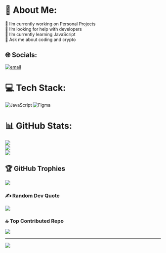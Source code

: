 # 💫 About Me:
🔭 I’m currently working on Personal Projects<br>🤝 I’m looking for help with developers<br>🌱 I’m currently learning JavaScript<br>💬 Ask me about coding and crypto<br>


## 🌐 Socials:
[![email](https://img.shields.io/badge/Email-D14836?logo=gmail&logoColor=white)](mailto:abdulmunam791@gmail.com) 

# 💻 Tech Stack:
![JavaScript](https://img.shields.io/badge/javascript-%23323330.svg?style=for-the-badge&logo=javascript&logoColor=%23F7DF1E) ![Figma](https://img.shields.io/badge/figma-%23F24E1E.svg?style=for-the-badge&logo=figma&logoColor=white)
# 📊 GitHub Stats:
![](https://github-readme-stats.vercel.app/api?username=munam-coder&theme=tokyonight&hide_border=false&include_all_commits=true&count_private=false)<br/>
![](https://nirzak-streak-stats.vercel.app/?user=munam-coder&theme=tokyonight&hide_border=false)<br/>
![](https://github-readme-stats.vercel.app/api/top-langs/?username=munam-coder&theme=tokyonight&hide_border=false&include_all_commits=true&count_private=false&layout=compact)

## 🏆 GitHub Trophies
![](https://github-profile-trophy.vercel.app/?username=munam-coder&theme=default&no-frame=false&no-bg=true&margin-w=4)

### ✍️ Random Dev Quote
![](https://quotes-github-readme.vercel.app/api?type=horizontal&theme=radical)

### 🔝 Top Contributed Repo
![](https://github-contributor-stats.vercel.app/api?username=munam-coder&limit=5&theme=dark&combine_all_yearly_contributions=true)

---
[![](https://visitcount.itsvg.in/api?id=munam-coder&icon=0&color=0)](https://visitcount.itsvg.in)

<!-- Proudly created with GPRM ( https://gprm.itsvg.in ) -->
